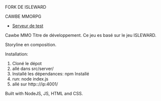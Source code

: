 FORK DE ISLEWARD

CAWBE MMORPG 

* [Serveur de test](https://cawbemmo.00stack.in/)

Cawbe MMO Titre de développement.
Ce jeu es basé sur le jeu ISLEWARD.

Storyline en composition.

Installation:

1. Cloné le dépot
2. allé dans src/server/
3. Installé les dépendances: npm Installé
4. run: node index.js
5. allé sur http:://ip:4001/

Built with NodeJS, JS, HTML and CSS.

